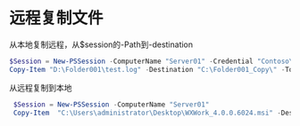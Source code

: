 # 远程复制文件

从本地复制远程，从\$session的-Path到-destination

```powershell
$Session = New-PSSession -ComputerName "Server01" -Credential "Contoso\User01"
Copy-Item "D:\Folder001\test.log" -Destination "C:\Folder001_Copy\" -ToSession $Session
```

从远程复制到本地

```powershell
 $Session = New-PSSession -ComputerName "Server01"
 Copy-Item  "C:\Users\administrator\Desktop\WXWork_4.0.0.6024.msi" -Destination .\Desktop\ -FromSession $Session
```
